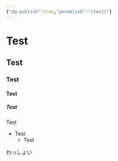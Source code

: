 ```yaml
---
{"dg-publish":true,"permalink":"/test/"}
---
```


# Test
## Test
### Test
#### Test
##### Test
Test
- Test
	- Test

わっしょい
